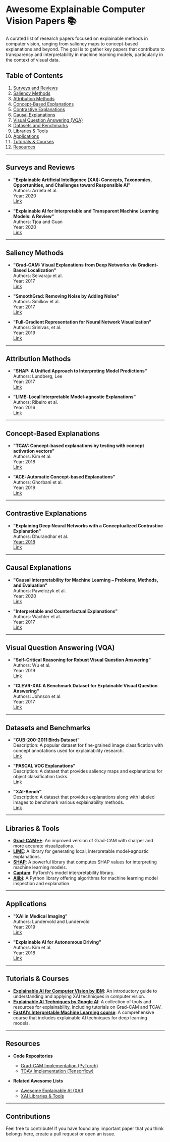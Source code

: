 # Awesome Explainable Computer Vision Papers 📚

A curated list of research papers focused on explainable methods in computer vision, ranging from saliency maps to concept-based explanations and beyond. The goal is to gather key papers that contribute to transparency and interpretability in machine learning models, particularly in the context of visual data.

## Table of Contents
1. [Surveys and Reviews](#surveys-and-reviews)
2. [Saliency Methods](#saliency-methods)
3. [Attribution Methods](#attribution-methods)
4. [Concept-Based Explanations](#concept-based-explanations)
5. [Contrastive Explanations](#contrastive-explanations)
6. [Causal Explanations](#causal-explanations)
7. [Visual Question Answering (VQA)](#visual-question-answering)
8. [Datasets and Benchmarks](#datasets-and-benchmarks)
9. [Libraries & Tools](#libraries-and-tools)
10. [Applications](#applications)
11. [Tutorials & Courses](#tutorials-and-courses)
12. [Resources](#resources)

---

## Surveys and Reviews
- **"Explainable Artificial Intelligence (XAI): Concepts, Taxonomies, Opportunities, and Challenges toward Responsible AI"**  
  Authors: Arrieta et al.  
  Year: 2020  
  [Link](https://arxiv.org/abs/1910.10045)

- **"Explainable AI for Interpretable and Transparent Machine Learning Models: A Review"**  
  Authors: Tjoa and Guan  
  Year: 2020  
  [Link](https://www.sciencedirect.com/science/article/pii/S1566253520308285)

---

## Saliency Methods
- **"Grad-CAM: Visual Explanations from Deep Networks via Gradient-Based Localization"**  
  Authors: Selvaraju et al.  
  Year: 2017  
  [Link](https://arxiv.org/abs/1610.02391)

- **"SmoothGrad: Removing Noise by Adding Noise"**  
  Authors: Smilkov et al.  
  Year: 2017  
  [Link](https://arxiv.org/abs/1706.03825)

- **"Full-Gradient Representation for Neural Network Visualization"**  
  Authors: Srinivas, et al.  
  Year: 2019  
  [Link](https://arxiv.org/abs/1905.00780)

---

## Attribution Methods
- **"SHAP: A Unified Approach to Interpreting Model Predictions"**  
  Authors: Lundberg, Lee  
  Year: 2017  
  [Link](https://arxiv.org/abs/1705.07874)

- **"LIME: Local Interpretable Model-agnostic Explanations"**  
  Authors: Ribeiro et al.  
  Year: 2016  
  [Link](https://arxiv.org/abs/1602.04938)

---

## Concept-Based Explanations
- **"TCAV: Concept-based explanations by testing with concept activation vectors"**  
  Authors: Kim et al.  
  Year: 2018  
  [Link](https://arxiv.org/abs/1711.11279)

- **"ACE: Automatic Concept-based Explanations"**  
  Authors: Ghorbani et al.  
  Year: 2019  
  [Link](https://arxiv.org/abs/1902.03129)

---

## Contrastive Explanations
- **"Explaining Deep Neural Networks with a Conceptualized Contrastive Explanation"**  
  Authors: Dhurandhar et al.  
  [Year: 2018](https://arxiv.org/abs/1802.07623)  
  [Link](https://arxiv.org/abs/1802.07623)

---

## Causal Explanations
- **"Causal Interpretability for Machine Learning – Problems, Methods, and Evaluation"**  
  Authors: Pawelczyk et al.  
  Year: 2020  
  [Link](https://arxiv.org/abs/2012.14545)

- **"Interpretable and Counterfactual Explanations"**  
  Authors: Wachter et al.  
  Year: 2017  
  [Link](https://arxiv.org/abs/1703.03717)

---

## Visual Question Answering (VQA)
- **"Self-Critical Reasoning for Robust Visual Question Answering"**  
  Authors: Wu et al.  
  Year: 2019  
  [Link](https://arxiv.org/abs/1912.08600)

- **"CLEVR-XAI: A Benchmark Dataset for Explainable Visual Question Answering"**  
  Authors: Johnson et al.  
  Year: 2017  
  [Link](https://cs.stanford.edu/people/jcjohns/clevr/)

---

## Datasets and Benchmarks
- **"CUB-200-2011 Birds Dataset"**  
  Description: A popular dataset for fine-grained image classification with concept annotations used for explainability research.  
  [Link](http://www.vision.caltech.edu/visipedia/CUB-200-2011.html)

- **"PASCAL VOC Explanations"**  
  Description: A dataset that provides saliency maps and explanations for object classification tasks.  
  [Link](http://host.robots.ox.ac.uk/pascal/VOC/)

- **"XAI-Bench"**  
  Description: A dataset that provides explanations along with labeled images to benchmark various explainability methods.  
  [Link](https://github.com/ExplainableML/xai-bench)

---

## Libraries & Tools
- **[Grad-CAM++](https://github.com/adityac94/Grad-CAMplusplus)**: An improved version of Grad-CAM with sharper and more accurate visualizations.
- **[LIME](https://github.com/marcotcr/lime)**: A library for generating local, interpretable model-agnostic explanations.
- **[SHAP](https://github.com/slundberg/shap)**: A powerful library that computes SHAP values for interpreting machine learning models.
- **[Captum](https://github.com/pytorch/captum)**: PyTorch's model interpretability library.
- **[Alibi](https://github.com/SeldonIO/alibi)**: A Python library offering algorithms for machine learning model inspection and explanation.

---

## Applications
- **"XAI in Medical Imaging"**  
  Authors: Lundervold and Lundervold  
  Year: 2019  
  [Link](https://www.frontiersin.org/articles/10.3389/fnins.2019.00518/full)

- **"Explainable AI for Autonomous Driving"**  
  Authors: Kim et al.  
  Year: 2018  
  [Link](https://arxiv.org/abs/1812.01761)

---

## Tutorials & Courses
- **[Explainable AI for Computer Vision by IBM](https://www.ibm.com/blogs/research/2020/06/explainable-ai-computer-vision/)**: An introductory guide to understanding and applying XAI techniques in computer vision.
- **[Explainable AI Techniques by Google AI](https://ai.google/explainability/)**: A collection of tools and resources for explainability, including tutorials on Grad-CAM and TCAV.
- **[FastAI’s Interpretable Machine Learning course](https://course.fast.ai/)**: A comprehensive course that includes explainable AI techniques for deep learning models.

---

## Resources
- **Code Repositories**  
  - [Grad-CAM Implementation (PyTorch)](https://github.com/jacobgil/pytorch-grad-cam)
  - [TCAV Implementation (Tensorflow)](https://github.com/tensorflow/tcav)

- **Related Awesome Lists**  
  - [Awesome Explainable AI (XAI)](https://github.com/wangyongjie-ntu/Awesome-XAI)
  - [XAI Libraries & Tools](https://www.restack.io/blog/explainable-ai-libraries)

---

## Contributions
Feel free to contribute! If you have found any important paper that you think belongs here, create a pull request or open an issue.
